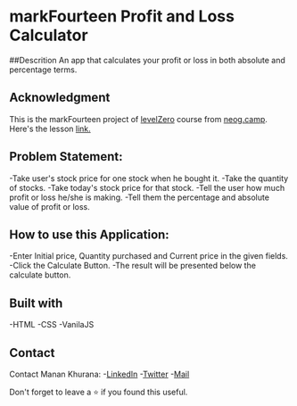 # markFourteen Profit and Loss Calculator
##Descrition
An app that calculates your profit or loss in both absolute and percentage terms.

## Acknowledgment
This is the markFourteen project of [levelZero](https://neog.camp/level-zero) course from [neog.camp](neog.camp). Here's the lesson [link.](https://neog.camp/guide/lessonTen)

## Problem Statement:
-Take user's stock price for one stock when he bought it.
-Take the quantity of stocks.
-Take today's stock price for that stock.
-Tell the user how much profit or loss he/she is making.
-Tell them the percentage and absolute value of profit or loss.

## How to use this Application:
-Enter Initial price, Quantity purchased and Current price in the given fields.
-Click the Calculate Button.
-The result will be presented below the calculate button.

## Built with
-HTML
-CSS
-VanilaJS

## Contact
Contact Manan Khurana:
-[LinkedIn](https://www.linkedin.com/in/manan-khurana-1b135b19b/)
-[Twitter](https://twitter.com/manankhurrana)
-[Mail](mailto:khuranamanan12@gmail.com)

Don't forget to leave a ⭐ if you found this useful.
